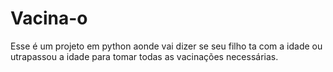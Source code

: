 # Vacina-o
Esse é um projeto em python aonde vai dizer se seu filho ta com a idade ou utrapassou a idade para tomar todas as vacinações necessárias.
